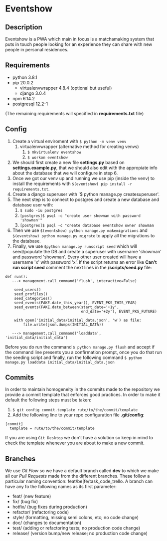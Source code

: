 # Eventshow

## Description
Eventshow is a PWA which main in focus is a matchamaking system that puts in touch people looking for an experience they can share with new people in personal residences.

## Requirements
* python 3.8.1
* pip 20.0.2
  * virtualenvwrapper 4.8.4 (optional but useful)
  * django 3.0.4
* npm 6.14.2
* postgresql 12.2-1

(The remaining requirements will specified in **requirements.txt** file)
  
## Config
1. Create a virtual enviroment with `$ python -m venv venv`
    1. virtualenvwrapper (alternative method for creating venvs)
        1. `$ mkvirtualenv eventshow`
        2. `$ workon eventshow`
2. We should first create a new file **settings.py** based on **settings.example.py**, that we should also edit with the appropiate info about the database that we will configure in step 6.
3. Once we got our venv up and running we use pip (inside the venv) to install the requirements with `$(eventshow) pip install -r requirements.txt`.
4. Create a django superuser with `$ python manage.py createsuperuser'.
5. The next step is to connect to postgres and create a new database and database user with:
    1. `$ sudo -iu postgres`
    2. `[postgres]$ psql -c "create user showman with password 'showman'"`
    3. `[postgres]$ psql -c "create database eventshow owner showman`
6. Then we use `$(eventshow) python manage.py makemigrations` and `$(eventshow) python manage.py migrate` to apply all the migrations to the database.
7. Finally, we use `$python manage.py runscript seed` which will seed/populate the DB and create a superuser with username 'showman' and password 'showman'. Every other user created will have a username 'x' with password 'x'. If the script returns an error like **Can't run script seed** comment the next lines in the **/scripts/seed.py** file:
```
def run():
   ---> management.call_command('flush', interactive=False)

    seed_users()
    seed_profiles()
    seed_categories()
    seed_events(FAKE.date_this_year(), EVENT_PKS_THIS_YEAR)
    seed_events(FAKE.date_between(start_date='+1y',
                                  end_date='+2y'), EVENT_PKS_FUTURE)

    with open('initial_data/initial_data.json', 'w') as file:
        file.write(json.dumps(INITIAL_DATA))

   ---> management.call_command('loaddata', 'initial_data/initial_data')
```
Before you do run the command `$ python manage.py flush` and accept if the command line presents you a confirmation prompt, once you do that run the seeding script and finally, run the following command `$ python manage.py loaddata initial_data/initial_data.json`

## Commits
In order to maintain homogeneity in the commits made to the repository we provide a commit template that enforces good practices. In order to make it default the following steps must be taken:

1. `$ git config commit.template rute/to/the/commit/template`
2. Add the following line to your repo configuration file **.git/config**: 
```
[commit]
  template = rute/to/the/commit/template
```
If you are using `Git Desktop` we don't have a solution so keep in mind to check the template whenever you are about to make a new commit.

## Branches
We use *Git Flow* so we have a default branch called **dev** to which we make all our *Pull Requests* made from the different branches. These follow a particular naming convention: feat/be|fe/task_code_trello. A branch can have any fo the following names as its first parameter:
- feat/     (new feature)
- fix/      (bug fix)
- hotfix/   (bug fixes during production)
- refactor/ (refactoring code)
- style/    (formatting, missing semi colons, etc; no code change)
- doc/      (changes to documentation)
- test/     (adding or refactoring tests; no production code change)
- release/  (version bump/new release; no production code change)

